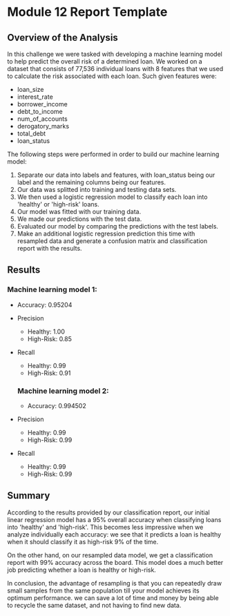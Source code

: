 # Module 12 Report Template

## Overview of the Analysis

In this challenge we were tasked with developing a machine learning model to help predict the overall risk of a determined loan. We worked on a dataset that consists of 77,536 individual loans with 8 features that we used to calculate the risk associated with each loan. Such given features were:

* loan_size
* interest_rate
* borrower_income
* debt_to_income
* num_of_accounts
* derogatory_marks
* total_debt
* loan_status

The following steps were performed in order to build our machine learning model:

1. Separate our data into labels and features, with loan_status being our label and the remaining columns being our features.
2. Our data was splitted into training and testing data sets.
3. We then used a logistic regression model to classify each loan into 'healthy' or 'high-risk' loans.
4. Our model was fitted with our training data.
5. We made our predictions with the test data.
6. Evaluated our model by comparing the predictions with the test labels.
7. Make an additional logistic regression prediction this time with resampled data and generate a confusion matrix and classification report with the results.


## Results

### Machine learning model 1:

* Accuracy: 0.95204 
* Precision
  * Healthy: 1.00
  * High-Risk: 0.85
* Recall
  * Healthy: 0.99
  * High-Risk: 0.91

  ### Machine learning model 2:

  * Accuracy: 0.994502 
* Precision
  * Healthy: 0.99
  * High-Risk: 0.99
* Recall
  * Healthy: 0.99
  * High-Risk: 0.99


## Summary

According to the results provided by our classification report, our initial linear regression model has a 95% overall accuracy when classifying loans into 'healthy' and 'high-risk'. This becomes less impressive when we analyze individually each accuracy: we see that it predicts a loan is healthy when it should classify it as high-risk 9% of the time.

On the other hand, on our resampled data model, we get a classification report with 99% accuracy across the board. This model does a much better job predicting whether a loan is healthy or high-risk.

In conclusion, the advantage of resampling is that you can repeatedly draw small samples from the same population till your model achieves its optimum performance. we can save a lot of time and money by being able to recycle the same dataset, and not having to find new data.


